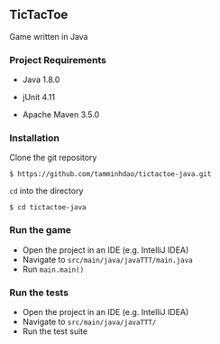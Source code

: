 ## TicTacToe


Game written in Java

### Project Requirements


* Java 1.8.0

* jUnit 4.11

* Apache Maven 3.5.0


### Installation


Clone the git repository
```
$ https://github.com/tamminhdao/tictactoe-java.git
```

`cd` into the directory
```
$ cd tictactoe-java
```

### Run the game

* Open the project in an IDE (e.g. IntelliJ IDEA)
* Navigate to `src/main/java/javaTTT/main.java`
* Run `main.main()`


### Run the tests

* Open the project in an IDE (e.g. IntelliJ IDEA)
* Navigate to `src/main/java/javaTTT/`
* Run the test suite